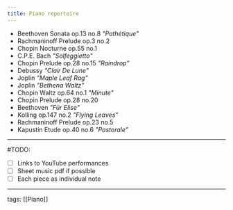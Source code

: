 ```yaml
---
title: Piano repertoire
---
```

- Beethoven Sonata op.13 no.8 _"Pathétique"_
- Rachmaninoff Prelude op.3 no.2
- Chopin Nocturne op.55 no.1
- C.P.E. Bach _"Solfeggietto"_
- Chopin Prelude op.28 no.15 _"Raindrop"_
- Debussy _"Clair De Lune"_
- Joplin _"Maple Leaf Rag"_
- Joplin _"Bethena Waltz"_
- Chopin Waltz op.64 no.1 _"Minute"_
- Chopin Prelude op.28 no.20
- Beethoven _"Für Elise"_
- Kolling op.147 no.2 _"Flying Leaves"_
- Rachmaninoff Prelude op.23 no.5
- Kapustin Etude op.40 no.6 _"Pastorale"_

---

#TODO:
- [ ] Links to YouTube performances
- [ ] Sheet music pdf if possible
- [ ] Each piece as individual note

---

tags: [[Piano]]